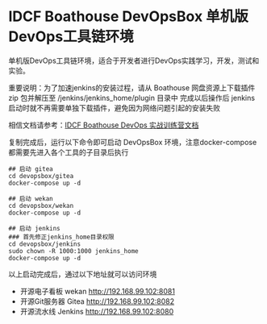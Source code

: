 # IDCF Boathouse DevOpsBox 单机版DevOps工具链环境

单机版DevOps工具链环境，适合于开发者进行DevOps实践学习，开发，测试和实验。

重要说明：为了加速jenkins的安装过程，请从 Boathouse 网盘资源上下载插件 zip 包并解压至 /jenkins/jenkins_home/plugin 目录中
完成以后操作后 jenkins 启动时就不再需要单独下载插件，避免因为网络问题引起的安装失败

相信文档请参考：[IDCF Boathouse DevOps 实战训练营文档](http://idcf.org.cn/boat-house/#/)

复制完成后，运行以下命令即可启动 DevOpsBox 环境，注意docker-compose都需要先进入各个工具的子目录后执行

```shell
## 启动 gitea
cd devopsbox/gitea
docker-compose up -d

## 启动 wekan
cd devopsbox/wekan
docker-compose up -d

## 启动 jenkins
### 首先修正jenkins_home目录权限
cd devopsbox/jenkins
sudo chown -R 1000:1000 jenkins_home
docker-compose up -d
```

以上启动完成后，通过以下地址就可以访问环境

- 开源电子看板 wekan http://192.168.99.102:8081
- 开源Git服务器 Gitea http://192.168.99.102:8082
- 开源流水线 Jenkins http://192.168.99.102:8080

